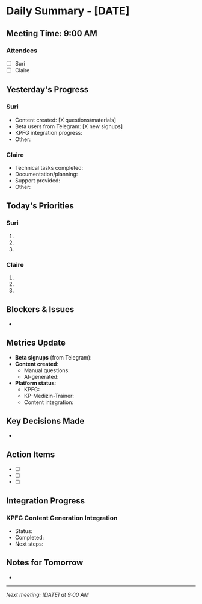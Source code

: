 # Daily Summary - [DATE]

## Meeting Time: 9:00 AM

### Attendees
- [ ] Suri
- [ ] Claire

## Yesterday's Progress

### Suri
- Content created: [X questions/materials]
- Beta users from Telegram: [X new signups]
- KPFG integration progress: 
- Other: 

### Claire
- Technical tasks completed: 
- Documentation/planning: 
- Support provided: 
- Other: 

## Today's Priorities

### Suri
1. 
2. 
3. 

### Claire
1. 
2. 
3. 

## Blockers & Issues
- 

## Metrics Update
- **Beta signups** (from Telegram): 
- **Content created**: 
  - Manual questions: 
  - AI-generated: 
- **Platform status**: 
  - KPFG: 
  - KP-Medizin-Trainer: 
  - Content integration: 

## Key Decisions Made
- 

## Action Items
- [ ] 
- [ ] 
- [ ] 

## Integration Progress
### KPFG Content Generation Integration
- Status: 
- Completed: 
- Next steps: 

## Notes for Tomorrow
- 

---
*Next meeting: [DATE] at 9:00 AM*